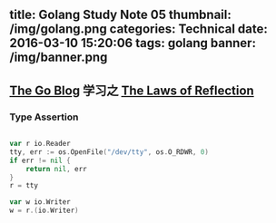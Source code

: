 title: Golang Study Note 05
thumbnail: /img/golang.png
categories: Technical
date: 2016-03-10 15:20:06
tags: golang
banner: /img/banner.png
---

## [The Go Blog](http://blog.golang.org) 学习之 [The Laws of Reflection](http://blog.golang.org/laws-of-reflection)

### Type Assertion

```go

var r io.Reader
tty, err := os.OpenFile("/dev/tty", os.O_RDWR, 0)
if err != nil {
    return nil, err
}
r = tty

var w io.Writer
w = r.(io.Writer)

```
